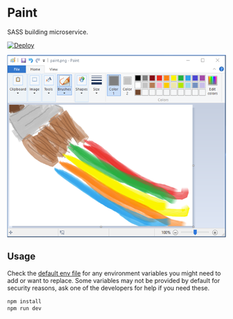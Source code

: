 # Paint

SASS building microservice.

[![Deploy](https://www.herokucdn.com/deploy/button.svg)](https://heroku.com/deploy)

![](paint.png)

## Usage

Check the [default env file](.env/default) for any environment variables you might need to add or want to replace. Some variables may not be provided by default for security reasons, ask one of the developers for help if you need these.

```
npm install
npm run dev
```
